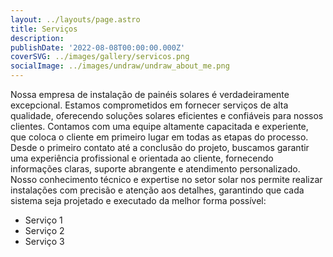 ```yaml
---
layout: ../layouts/page.astro
title: Serviços
description:
publishDate: '2022-08-08T00:00:00.000Z'
coverSVG: ../images/gallery/servicos.png
socialImage: ../images/undraw/undraw_about_me.png
---
```


Nossa empresa de instalação de painéis solares é verdadeiramente excepcional. Estamos comprometidos em fornecer serviços de alta qualidade, oferecendo soluções solares eficientes e confiáveis para nossos clientes. Contamos com uma equipe altamente capacitada e experiente, que coloca o cliente em primeiro lugar em todas as etapas do processo. Desde o primeiro contato até a conclusão do projeto, buscamos garantir uma experiência profissional e orientada ao cliente, fornecendo informações claras, suporte abrangente e atendimento personalizado. Nosso conhecimento técnico e expertise no setor solar nos permite realizar instalações com precisão e atenção aos detalhes, garantindo que cada sistema seja projetado e executado da melhor forma possível:

- Serviço 1
- Serviço 2
- Serviço 3
